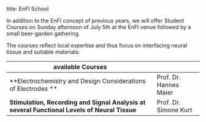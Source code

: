 title: EnFI School


In addition to the EnFI concept of previous years, we will offer Student Courses on Sunday afternoon of July 5th at the EnFI venue followed by a small beer-garden gathering.   

The courses reflect local expertise and thus focus on interfacing neural tissue and suitable materials:

|available Courses                                                                       |                     |   
|--------------------------------------------------------------------------------------- |---------------------|   
|**Electrochemistry and Design Considerations of Electrodes **                               | Prof. Dr. Hannes Maier|  
|**Stimulation, Recording and Signal Analysis at several Functional Levels of Neural Tissue**| Prof. Dr. Simone Kurt|  


